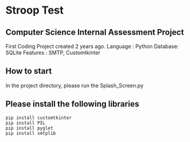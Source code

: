 #  Stroop Test 
## Computer Science Internal Assessment Project 
First Coding Project created 2 years ago. 
Language : Python
Database: SQLite
Features : SMTP, Customtkinter 

## How to start

In the project directory, please run the Splash_Screen.py

## Please install the following libraries
``` 
pip install customtkinter
pip install PIL
pip install pyglet
pip install smtplib
```

